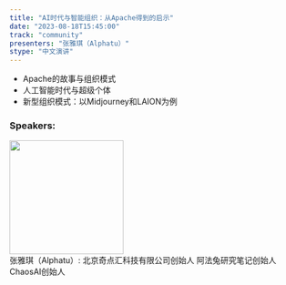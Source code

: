 ```yaml
---
title: "AI时代与智能组织：从Apache得到的启示"
date: "2023-08-18T15:45:00" 
track: "community"
presenters: "张雅琪（Alphatu）"
stype: "中文演讲"
---
```

- Apache的故事与组织模式
- 人工智能时代与超级个体
- 新型组织模式：以Midjourney和LAION为例

 ### Speakers: 
 <img src="https://img.bagevent.com/resource/20230616/1759363370.jpeg" width="200" /><br>张雅琪（Alphatu）: 北京奇点汇科技有限公司创始人 阿法兔研究笔记创始人 ChaosAI创始人
 <br><br>